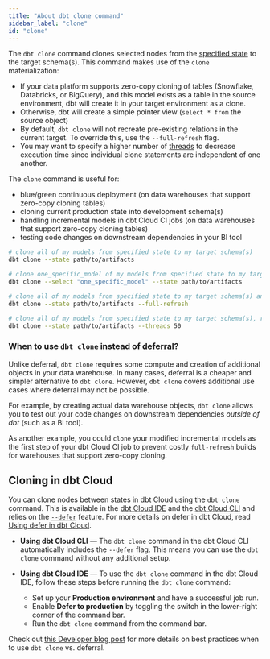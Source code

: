 ```yaml
---
title: "About dbt clone command"
sidebar_label: "clone"
id: "clone"
---
```


The `dbt clone` command clones selected nodes from the [specified state](/reference/node-selection/syntax#establishing-state) to the target schema(s). This command makes use of the `clone` materialization:
- If your data platform supports zero-copy cloning of tables (Snowflake, Databricks, or BigQuery), and this model exists as a table in the source environment, dbt will create it in your target environment as a clone.
- Otherwise, dbt will create a simple pointer view (`select * from` the source object)
- By default, `dbt clone` will not recreate pre-existing relations in the current target. To override this, use the `--full-refresh` flag. 
- You may want to specify a higher number of [threads](/docs/running-a-dbt-project/using-threads) to decrease execution time since individual clone statements are independent of one another.

The `clone` command is useful for:
- blue/green continuous deployment (on data warehouses that support zero-copy cloning tables)
- cloning current production state into development schema(s)
- handling incremental models in dbt Cloud CI jobs (on data warehouses that support zero-copy cloning tables)
- testing code changes on downstream dependencies in your BI tool


```bash
# clone all of my models from specified state to my target schema(s)
dbt clone --state path/to/artifacts

# clone one_specific_model of my models from specified state to my target schema(s)
dbt clone --select "one_specific_model" --state path/to/artifacts

# clone all of my models from specified state to my target schema(s) and recreate all pre-existing relations in the current target
dbt clone --state path/to/artifacts --full-refresh

# clone all of my models from specified state to my target schema(s), running up to 50 clone statements in parallel
dbt clone --state path/to/artifacts --threads 50
```

### When to use `dbt clone` instead of [deferral](/reference/node-selection/defer)?

Unlike deferral, `dbt clone` requires some compute and creation of additional objects in your data warehouse. In many cases, deferral is a cheaper and simpler alternative to `dbt clone`. However, `dbt clone` covers additional use cases where deferral may not be possible.

For example, by creating actual data warehouse objects, `dbt clone` allows you to test out your code changes on downstream dependencies _outside of dbt_ (such as a BI tool). 

As another example, you could `clone` your modified incremental models as the first step of your dbt Cloud CI job to prevent costly `full-refresh` builds for warehouses that support zero-copy cloning.

## Cloning in dbt Cloud

You can clone nodes between states in dbt Cloud using the `dbt clone` command. This is available in the [dbt Cloud IDE](/docs/cloud/dbt-cloud-ide/develop-in-the-cloud) and the [dbt Cloud CLI](/docs/cloud/cloud-cli-installation) and  relies on the [`--defer`](/reference/node-selection/defer) feature. For more details on defer in dbt Cloud, read [Using defer in dbt Cloud](/docs/cloud/about-cloud-develop-defer).

- **Using dbt Cloud CLI** &mdash; The `dbt clone` command in the dbt Cloud CLI automatically includes the `--defer` flag. This means you can use the `dbt clone` command without any additional setup.

- **Using dbt Cloud IDE** &mdash; To use the `dbt clone` command in the dbt Cloud IDE, follow these steps before running the `dbt clone` command:

  - Set up your **Production environment** and have a successful job run.
  - Enable **Defer to production** by toggling the switch in the lower-right corner of the command bar.
    <Lightbox src="/img/docs/dbt-cloud/defer-toggle.png" width="120%" title="Select the 'Defer to production' toggle on the bottom right of the command bar to enable defer in the dbt Cloud IDE."/>
  - Run the `dbt clone` command from the command bar.
  
  
Check out [this Developer blog post](https://docs.getdbt.com/blog/to-defer-or-to-clone) for more details on best practices when to use `dbt clone` vs. deferral.
